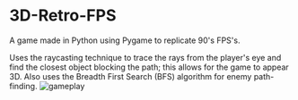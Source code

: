# 3D-Retro-FPS
A game made in Python using Pygame to replicate 90's FPS's.

Uses the raycasting technique to trace the rays from the player's eye and find the closest object blocking the path; this allows for the game to appear 3D. Also uses the Breadth First Search (BFS) algorithm for enemy path-finding.
![gameplay](https://github.com/ry4n-s/3D-Retro-FPS/assets/132171741/aeec68fb-5927-434b-87ac-af446d5647a0)

